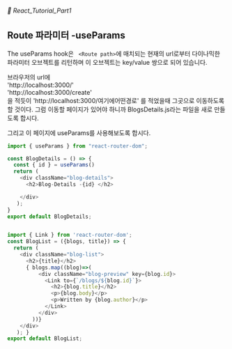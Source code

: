###### 🌵 React_Tutorial_Part1


## Route 파라미터 -useParams 

The useParams hook은 ``` <Route path>```에 매치되는 현재의 url로부터 다이나믹한 파라미터 오브젝트를 리턴하며 이 오브젝트는  key/value 쌍으로 되어 있습니다.   

브라우저의 url에     
'http://localhost:3000/'    
'http://localhost:3000/create'   
을 적듯이 
'http://localhost:3000/여기에어떤경로' 를 적었을때 그곳으로 이동하도록 할 것이다.  그럼 이동할 페이지가 있어야 하니까 BlogsDetails.js라는 파일을 새로 만들도록 합시다.   

그리고 이 페이지에 useParams를 사용해보도록 합시다.   
``` javascript
import { useParams } from "react-router-dom";

const BlogDetails = () => {
  const { id } = useParams()
  return ( 
    <div className="blog-details">
      <h2>Blog-Details -{id} </h2>

    </div>
   );
}
export default BlogDetails;

```  












```javascript

import { Link } from 'react-router-dom';
const BlogList = ({blogs, title}) => {
  return ( 
    <div className="blog-list">
      <h2>{title}</h2>
      { blogs.map((blog)=>(
          <div className="blog-preview" key={blog.id}> 
            <Link to={`/blogs/${blog.id}`}> 
              <h2>{blog.title}</h2>
              <p>{blog.body}</p>
              <p>Written by {blog.author}</p>
            </Link>
          </div>
        ))}
    </div>
   ); }
export default BlogList;

```  

